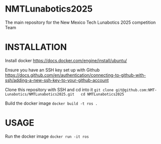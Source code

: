 # NMTLunabotics2025
The main repository for the New Mexico Tech Lunabotics 2025 competition Team

# INSTALLATION

Install docker
<https://docs.docker.com/engine/install/ubuntu/>

Ensure you have an SSH key set up with Github
<https://docs.github.com/en/authentication/connecting-to-github-with-ssh/adding-a-new-ssh-key-to-your-github-account>

Clone this repository with SSH and cd into it
`git clone git@github.com:NMT-Lunabotics/NMTLunabotics2025.git  
cd NMTLunabotics2025`  

Build the docker image
`docker build -t ros .`

# USAGE

Run the docker image
`docker run -it ros `

